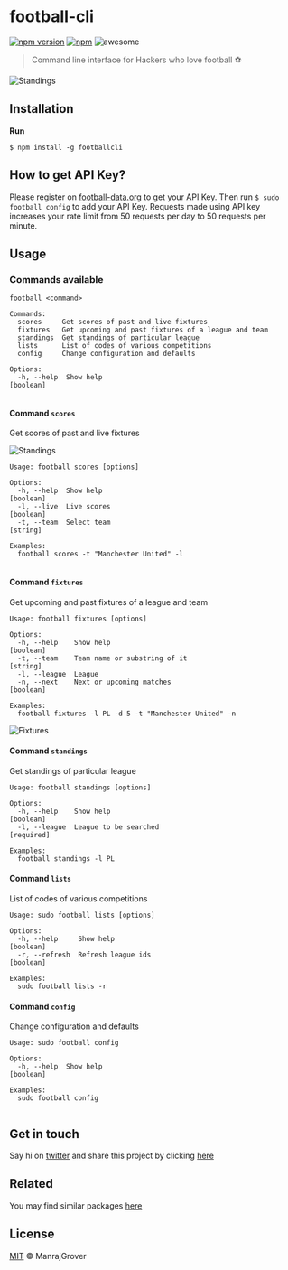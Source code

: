 # football-cli
[![npm version](https://badge.fury.io/js/footballcli.svg)](https://www.npmjs.com/package/footballcli) [![npm](https://img.shields.io/npm/dt/footballcli.svg?maxAge=2592000?style=flat-square)](https://www.npmjs.com/package/footballcli) ![awesome](https://img.shields.io/badge/awesome-yes-green.svg)
> Command line interface for Hackers who love football ⚽

![Standings](https://raw.githubusercontent.com/ManrajGrover/football-cli/master/assets/football-standings.gif)

## Installation

**Run**

```shell
$ npm install -g footballcli
```

## How to get API Key?

Please register on [football-data.org](http://api.football-data.org/register) to get your API Key. Then run `$ sudo football config` to add your API Key. Requests made using API key increases your rate limit from 50 requests per day to 50 requests per minute.

## Usage

### Commands available

```shell
football <command>

Commands:
  scores     Get scores of past and live fixtures
  fixtures   Get upcoming and past fixtures of a league and team
  standings  Get standings of particular league
  lists      List of codes of various competitions
  config     Change configuration and defaults

Options:
  -h, --help  Show help                                          [boolean]
  
```

#### Command `scores`
Get scores of past and live fixtures

![Standings](https://raw.githubusercontent.com/ManrajGrover/football-cli/master/assets/football-livescores.gif)

```shell
Usage: football scores [options]

Options:
  -h, --help  Show help                                          [boolean]
  -l, --live  Live scores                                        [boolean]
  -t, --team  Select team                                        [string]

Examples:
  football scores -t "Manchester United" -l
  
```

#### Command `fixtures`
Get upcoming and past fixtures of a league and team

```shell
Usage: football fixtures [options]

Options:
  -h, --help    Show help                                         [boolean]
  -t, --team    Team name or substring of it                      [string]
  -l, --league  League
  -n, --next    Next or upcoming matches                          [boolean]

Examples:
  football fixtures -l PL -d 5 -t "Manchester United" -n

```

![Fixtures](https://raw.githubusercontent.com/ManrajGrover/football-cli/master/assets/football-fixtures.gif)

#### Command `standings`
Get standings of particular league

```shell
Usage: football standings [options]

Options:
  -h, --help    Show help                                         [boolean]
  -l, --league  League to be searched                             [required]

Examples:
  football standings -l PL

```

#### Command `lists`
List of codes of various competitions

```shell
Usage: sudo football lists [options]

Options:
  -h, --help     Show help                                        [boolean]
  -r, --refresh  Refresh league ids                               [boolean]

Examples:
  sudo football lists -r

```

#### Command `config`
Change configuration and defaults

```shell
Usage: sudo football config

Options:
  -h, --help  Show help                                           [boolean]

Examples:
  sudo football config
  
```

## Get in touch

Say hi on [twitter](https://twitter.com/manrajsgrover) and share this project by clicking [here](https://twitter.com/home?status=Checkout%20command%20line%20tool%20for%20checking%20live%20%23scores,%20%23fixtures%20and%20more%20on%20%23Github%20by%20%40manrajsgrover%20%23cli%20https%3A//github.com/ManrajGrover/football-cli)

## Related
You may find similar packages [here](http://api.football-data.org/libraries)

## License

[MIT](https://github.com/ManrajGrover/football-cli/blob/master/LICENSE) © ManrajGrover
